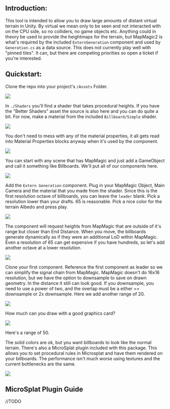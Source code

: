 ## Introduction:

This tool is intended to allow you to draw large amounts of distant virtual terrain in Unity. By virtual we mean only to be seen and not interacted with on the CPU side, so no colliders, no game objects etc. Anything could in theory be used to provide the heightmaps for the terrain, but MapMagic2 is what's required by the included `ExternGeneration` component and used by `Generation.cs` as a data source. This does not currently play well with "pinned tiles". It can, but there are competing priorities so open a ticket if you're interested.


## Quickstart:

Clone the repo into your project's `/Assets` Folder.

![](./_doc/shader.jpg)

In `./Shaders` you'll find a shader that takes procedural heights. If you have the "Better Shaders" asset the source is also here and you can do quite a bit. For now, make a material from the included `Billboard/Simple` shader.

![](./_doc/material.jpg)

You don't need to mess with any of the material properties, it all gets read into Material Properties blocks anyway when it's used by the component.


![](./_doc/scene.jpg )


You can start with any scene that has MapMagic and just add a GameObject and call it something like Billboards. We'll put all of our components here.


![](./_doc/octave-1.jpg)

Add the `Extern Generation` component. Plug in your MapMagic Object, Main Camera and the material that you made from the shader. Since this is the first resolution octave of billboards, you can leave the `leader` blank. Pick a resolution lower than your drafts. 65 is reasonable. Pick a nice color for the terrain Albedo and press play.

![](./_doc/view-10x-basic.jpg)

The component will request heights from MapMagic that are outside of it's range but closer than End Distance. When you move, the billboards generate dynamically as if they were an additional LoD within MapMagic. Even a resolution of 65 can get expensive if you have hundreds, so let's add another octave at a lower resolution. 

![](./_doc/octave-2.jpg)

Clone your first component. Reference the first component as leader so we can simplify the signal chain from MapMagic. MapMagic doesn't do 16x16 resolution, but we have the option to downsample to save on drawn geometry. In the distance it still can look good. If you downsample, you need to use a power of two, and the overlap must be a either == downsample or 2x downsample. Here we add another range of 20.

![](./_doc/view-50x-basic.jpg)

How much can you draw with a good graphics card?

![](./_doc/debug-50x.jpg)

Here's a range of 50.

The solid colors are ok, but you want billboards to look like the normal terrain. There's also a MicroSplat plugin included with this package. This allows you to set procedural rules in Microsplat and have them rendered on your billboards. The performance isn't much worse using textures and the current bottlenecks are the same.

![](./_doc/ms-proc-50x50.jpg)

## MicroSplat Plugin Guide

//TODO
